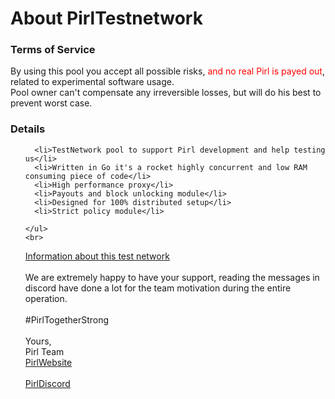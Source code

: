 <div class="container">
  <div class="page-header">
    <h1>About PirlTestnetwork</h1>
  </div>
  <h3>Terms of Service</h3>
  <p>By using this pool you accept all possible risks, <span style="color:red">and no real Pirl is payed out</span>, related to experimental software usage.<br/>
     Pool owner can't compensate any irreversible losses, but will do his best to prevent worst case.
  </p>
  <h3>Details</h3>
  <p>
    <ul>
    
      <li>TestNetwork pool to support Pirl development and help testing us</li>
      <li>Written in Go it's a rocket highly concurrent and low RAM consuming piece of code</li>
      <li>High performance proxy</li>
      <li>Payouts and block unlocking module</li>
      <li>Designed for 100% distributed setup</li>
      <li>Strict policy module</li>
      
    </ul>
    <br>
  <A HREF = "https://docs.pirl.io/en/development/core/testnetwork/">Information about this test network</A>  <br>
  <br>
  We are extremely happy to have your support, reading the messages in discord have done a lot for the team motivation during the entire operation.
<br>
<br>
#PirlTogetherStrong
<br>
 <br>
Yours,
<br>
Pirl Team
<br>
 <A HREF = "https://pirl.io/en/">PirlWebsite</A>  <br>
 <br>
 <A HREF = "https://discord.gg/CeP2Y3R">PirlDiscord</A>  <br>
  </p>
</div>












